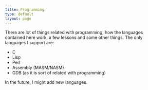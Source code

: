 ```yaml
---
title: Programming
type: default
layout: page
---
```


There are lot of things related with programming, how the languages contained
here work, a few lessons and some other things. The only languages I support
are:

- C
- Lisp
- Perl
- Assembly (MASM/NASM)
- GDB (as it is sort of related with programming)

In the future, I might add new languages.
